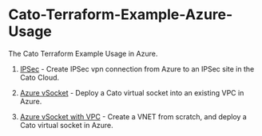 # Cato-Terraform-Example-Azure-Usage

The Cato Terraform Example Usage in Azure.

1. [IPSec](https://github.com/catonetworks/terraform-example-usage/tree/master/azure/IPSec) - Create IPSec vpn connection from Azure to an IPSec site in the Cato Cloud.

1. [Azure vSocket](https://github.com/catonetworks/terraform-example-usage/tree/master/azure/vsocket) - Deploy a Cato virtual socket into an existing VPC in Azure.

1. [Azure vSocket with VPC](https://github.com/catonetworks/terraform-example-usage/tree/master/azure/vsocket-vnet) - Create a VNET from scratch, and deploy a Cato virtual socket in Azure.
